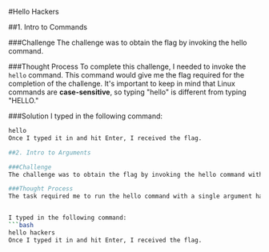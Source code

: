 #Hello Hackers

##1. Intro to Commands

###Challenge
The challenge was to obtain the flag by invoking the hello command.

###Thought Process
To complete this challenge, I needed to invoke the `hello` command. This command would give me the flag required for the completion of the challenge. It's important to keep in mind that Linux commands are **case-sensitive**, so typing "hello" is different from typing "HELLO."

###Solution
I typed in the following command:
```bash
hello
Once I typed it in and hit Enter, I received the flag.

##2. Intro to Arguments

###Challenge
The challenge was to obtain the flag by invoking the hello command with a single argument of hackers.

###Thought Process
The task required me to run the hello command with a single argument hackers. I recalled that arguments are additional datas passed to the command and its syntax is command followed by an argument.


I typed in the following command:
```bash
hello hackers
Once I typed it in and hit Enter, I received the flag.
